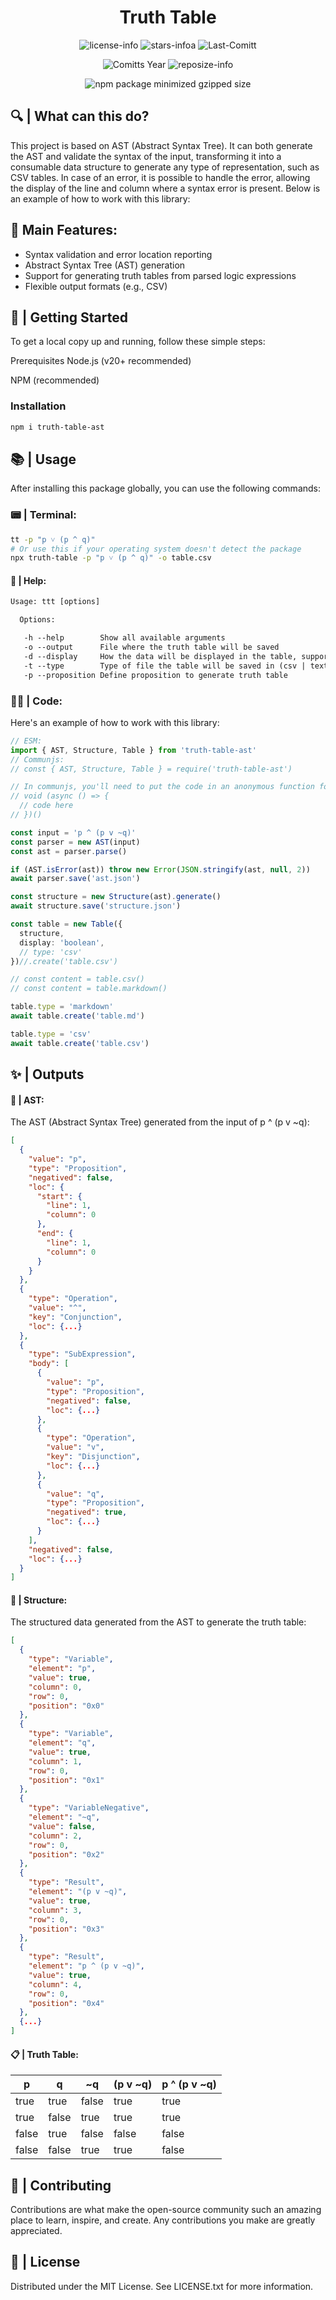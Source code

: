 <div align="center">

# Truth Table

![license-info](https://img.shields.io/github/license/Ashu11-A/Truth-Table?style=for-the-badge&colorA=302D41&colorB=f9e2af&logoColor=f9e2af)
![stars-infoa](https://img.shields.io/github/stars/Ashu11-A/Truth-Table?colorA=302D41&colorB=f9e2af&style=for-the-badge)
![Last-Comitt](https://img.shields.io/github/last-commit/Ashu11-A/Truth-Table?style=for-the-badge&colorA=302D41&colorB=b4befe)

![Comitts Year](https://img.shields.io/github/commit-activity/y/Ashu11-A/Truth-Table?style=for-the-badge&colorA=302D41&colorB=f9e2af&logoColor=f9e2af&authorFilter=Ashu11-A&label=COMMIT+ACTIVITY)
![reposize-info](https://img.shields.io/github/languages/code-size/Ashu11-A/Truth-Table?style=for-the-badge&colorA=302D41&colorB=90dceb)

![npm package minimized gzipped size](https://img.shields.io/bundlejs/size/truth-table-ast?style=for-the-badge&colorA=302D41&colorB=3ac97b)

</div>

## 🔍 | What can this do?

This project is based on AST (Abstract Syntax Tree). It can both generate the AST and validate the syntax of the input, transforming it into a consumable data structure to generate any type of representation, such as CSV tables. In case of an error, it is possible to handle the error, allowing the display of the line and column where a syntax error is present. Below is an example of how to work with this library:

## 💫 Main Features:

- Syntax validation and error location reporting
- Abstract Syntax Tree (AST) generation
- Support for generating truth tables from parsed logic expressions
- Flexible output formats (e.g., CSV)


## 🚀 | Getting Started
To get a local copy up and running, follow these simple steps:

Prerequisites
Node.js (v20+ recommended)

NPM (recommended)

### Installation
```sh
npm i truth-table-ast
```

## 📚 | Usage
After installing this package globally, you can use the following commands:
### 📟 | Terminal:

```sh
tt -p "p ˅ (p ^ q)"
# Or use this if your operating system doesn't detect the package
npx truth-table -p "p ˅ (p ^ q)" -o table.csv
```

#### 📄 | Help:

```txt
Usage: ttt [options]

  Options:

   -h --help        Show all available arguments
   -o --output      File where the truth table will be saved
   -d --display     How the data will be displayed in the table, supports: boolean, number
   -t --type        Type of file the table will be saved in (csv | text)
   -p --proposition Define proposition to generate truth table
```

### 👨‍💻 | Code:
Here's an example of how to work with this library:
```ts
// ESM:
import { AST, Structure, Table } from 'truth-table-ast'
// Communjs:
// const { AST, Structure, Table } = require('truth-table-ast')

// In communjs, you'll need to put the code in an anonymous function for the asynchronous functions to work
// void (async () => {
  // code here
// })()

const input = 'p ^ (p v ~q)'
const parser = new AST(input)
const ast = parser.parse()

if (AST.isError(ast)) throw new Error(JSON.stringify(ast, null, 2))
await parser.save('ast.json')

const structure = new Structure(ast).generate()
await structure.save('structure.json')

const table = new Table({
  structure,
  display: 'boolean',
  // type: 'csv'
})//.create('table.csv')

// const content = table.csv()
// const content = table.markdown()

table.type = 'markdown'
await table.create('table.md')

table.type = 'csv'
await table.create('table.csv')
```

## ✨ | Outputs

#### 📜 | AST:
The AST (Abstract Syntax Tree) generated from the input of p ^ (p v ~q):
```json
[
  {
    "value": "p",
    "type": "Proposition",
    "negatived": false,
    "loc": {
      "start": {
        "line": 1,
        "column": 0
      },
      "end": {
        "line": 1,
        "column": 0
      }
    }
  },
  {
    "type": "Operation",
    "value": "^",
    "key": "Conjunction",
    "loc": {...}
  },
  {
    "type": "SubExpression",
    "body": [
      {
        "value": "p",
        "type": "Proposition",
        "negatived": false,
        "loc": {...}
      },
      {
        "type": "Operation",
        "value": "v",
        "key": "Disjunction",
        "loc": {...}
      },
      {
        "value": "q",
        "type": "Proposition",
        "negatived": true,
        "loc": {...}
      }
    ],
    "negatived": false,
    "loc": {...}
  }
]
```

#### 📃 | Structure:
The structured data generated from the AST to generate the truth table:
```json
[
  {
    "type": "Variable",
    "element": "p",
    "value": true,
    "column": 0,
    "row": 0,
    "position": "0x0"
  },
  {
    "type": "Variable",
    "element": "q",
    "value": true,
    "column": 1,
    "row": 0,
    "position": "0x1"
  },
  {
    "type": "VariableNegative",
    "element": "~q",
    "value": false,
    "column": 2,
    "row": 0,
    "position": "0x2"
  },
  {
    "type": "Result",
    "element": "(p v ~q)",
    "value": true,
    "column": 3,
    "row": 0,
    "position": "0x3"
  },
  {
    "type": "Result",
    "element": "p ^ (p v ~q)",
    "value": true,
    "column": 4,
    "row": 0,
    "position": "0x4"
  },
  {...}
]
```

#### 📋 | Truth Table:
|     p      |     q      |     ~q     |  (p v ~q)  |p ^ (p v ~q)|
|------------|------------|------------|------------|------------|
|    true    |    true    |   false    |    true    |    true    |
|    true    |   false    |    true    |    true    |    true    |
|   false    |    true    |   false    |   false    |   false    |
|   false    |   false    |    true    |    true    |   false    |

## 🤝 | Contributing
Contributions are what make the open-source community such an amazing place to learn, inspire, and create. Any contributions you make are greatly appreciated.

## 📝 | License
Distributed under the MIT License. See LICENSE.txt for more information.
